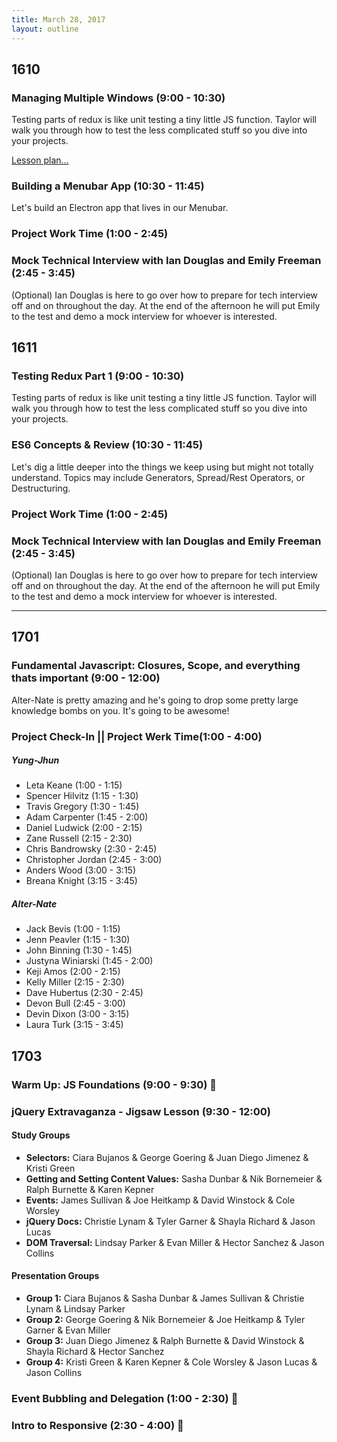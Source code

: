 ```yaml
---
title: March 28, 2017
layout: outline
---
```


## 1610

### Managing Multiple Windows (9:00 - 10:30)
Testing parts of redux is like unit testing a tiny little JS function. Taylor will walk you through how to test the less complicated stuff so you dive into your projects.  

[Lesson plan...](http://frontend.turing.io/lessons/electron-multiple-windows.html)

### Building a Menubar App (10:30 - 11:45)
Let's build an Electron app that lives in our Menubar.

### Project Work Time (1:00 - 2:45)

### Mock Technical Interview with Ian Douglas and Emily Freeman (2:45 - 3:45)

(Optional) Ian Douglas is here to go over how to prepare for tech interview off and on throughout the day. At the end of the afternoon he will put Emily to the test and demo a mock interview for whoever is interested.  

## 1611

### Testing Redux Part 1 (9:00 - 10:30)
Testing parts of redux is like unit testing a tiny little JS function. Taylor will walk you through how to test the less complicated stuff so you dive into your projects.  

### ES6 Concepts & Review (10:30 - 11:45)
Let's dig a little deeper into the things we keep using but might not totally understand. Topics may include Generators, Spread/Rest Operators, or Destructuring.

### Project Work Time (1:00 - 2:45)

### Mock Technical Interview with Ian Douglas and Emily Freeman (2:45 - 3:45)

(Optional) Ian Douglas is here to go over how to prepare for tech interview off and on throughout the day. At the end of the afternoon he will put Emily to the test and demo a mock interview for whoever is interested.  

-----------------------------------------------

## 1701

### Fundamental Javascript: Closures, Scope, and everything thats important (9:00 - 12:00)

Alter-Nate is pretty amazing and he's going to drop some pretty large knowledge bombs on you. It's going to be awesome!

### Project Check-In || Project Werk Time(1:00 - 4:00)

##### Yung-Jhun

* Leta Keane (1:00 - 1:15)
* Spencer Hilvitz (1:15 - 1:30)
* Travis Gregory (1:30 - 1:45)
* Adam Carpenter (1:45 - 2:00)
* Daniel Ludwick (2:00 - 2:15)
* Zane Russell (2:15 - 2:30)
* Chris Bandrowsky (2:30 - 2:45)
* Christopher Jordan (2:45 - 3:00)
* Anders Wood (3:00 - 3:15)
* Breana Knight (3:15 - 3:45)

##### Alter-Nate
* Jack Bevis (1:00 - 1:15)
* Jenn Peavler (1:15 - 1:30)
* John Binning (1:30 - 1:45)
* Justyna Winiarski (1:45 - 2:00)
* Keji Amos (2:00 - 2:15)
* Kelly Miller (2:15 - 2:30)
* Dave Hubertus (2:30 - 2:45)
* Devon Bull (2:45 - 3:00)
* Devin Dixon (3:00 - 3:15)
* Laura Turk (3:15 - 3:45)


## 1703

### Warm Up: JS Foundations (9:00 - 9:30) :muscle:

### jQuery Extravaganza - Jigsaw Lesson (9:30 - 12:00)

#### Study Groups

* **Selectors:** Ciara Bujanos & George Goering & Juan Diego Jimenez & Kristi Green
* **Getting and Setting Content Values:** Sasha Dunbar & Nik Bornemeier & Ralph Burnette & Karen Kepner
* **Events:** James Sullivan & Joe Heitkamp & David Winstock & Cole Worsley
* **jQuery Docs:** Christie Lynam & Tyler Garner & Shayla Richard & Jason Lucas
* **DOM Traversal:** Lindsay Parker & Evan Miller & Hector Sanchez & Jason Collins

#### Presentation Groups

* **Group 1:** Ciara Bujanos & Sasha Dunbar & James Sullivan & Christie Lynam & Lindsay Parker
* **Group 2:** George Goering & Nik Bornemeier & Joe Heitkamp & Tyler Garner & Evan Miller
* **Group 3:** Juan Diego Jimenez & Ralph Burnette & David Winstock & Shayla Richard & Hector Sanchez
* **Group 4:** Kristi Green & Karen Kepner & Cole Worsley & Jason Lucas & Jason Collins

### Event Bubbling and Delegation (1:00 - 2:30) :balloon:

### Intro to Responsive (2:30 - 4:00) :punch:
